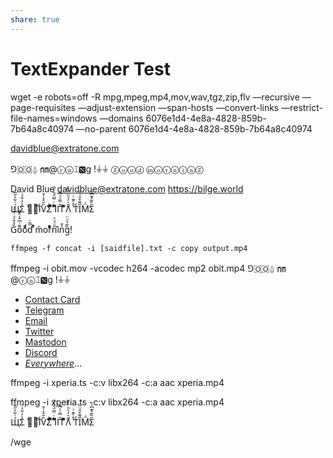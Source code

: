 ```yaml
---
share: true
---
```

# TextExpander Test

wget -e robots=off -R mpg,mpeg,mp4,mov,wav,tgz,zip,flv —recursive —page-requisites —adjust-extension —span-hosts —convert-links —restrict-file-names=windows —domains 6076e1d4-4e8a-4828-859b-7b64a8c40974 —no-parent 6076e1d4-4e8a-4828-859b-7b64a8c40974

davidblue@extratone.com

⅁🇴🇴⍙  ㎚@ⓡⓝ⌶🅽g !⏚⏚
ⓖⓞⓞⓓ ⓜⓞⓡⓝⓘⓝⓖ

David Blue
davidblue@extratone.com
https://bilge.world

Щ́̇͋ͯ̋̅Σ̾̒͋ͯͭ ̊ᄂ̋̈͐İͬV̏̆̊͛̍̌Σ̆ͣͣͭ͐ͫ̆̊ ͪͬ̿̈́̑ͤ̚IͫП̎̿͑ͦ͆̚ ͣͫ͌ͨ̈Λ̃͛̓ͦͪ͒̑̽ ͛̑ͤ͊ͭƬ̒I̅͌̊̑ͧͪM̈́̓Σ̋̏͂͐͊͆ͣ

G̏̽͋ͩͬ͊̈́o͌ͭ͆̂̍̈́̌oͩ͒ͩd̋̃͑ ͐ͣm̌orͬͥͤͣ̊n̋ͧͩ͐i͛̉n̔̎g̏͂̔ͦ̈!

`ffmpeg -f concat -i [saidfile].txt -c copy output.mp4`

ffmpeg -i obit.mov -vcodec h264 -acodec mp2 obit.mp4
⅁🇴🇴⍙  ㎚@ⓡⓝ⌶🅽g !⏚⏚
* [Contact Card](https://bit.ly/whoisdavidblue)
* [Telegram](https://t.me/extratone)
* [Email](mailto:davidblue@extratone.com) 
* [Twitter](https://twitter.com/NeoYokel)
* [Mastodon](https://mastodon.social/@DavidBlue)
* [Discord](https://discord.gg/0b9KQUKP858b0iZF)
* [*Everywhere*](https://raindrop.io/davidblue/social-directory-21059174)...


ffmpeg -i xperia.ts -c:v libx264 -c:a aac xperia.mp4


ffmpeg -i xperia.ts -c:v libx264 -c:a aac xperia.mp4

Щ́̇͋ͯ̋̅Σ̾̒͋ͯͭ ̊ᄂ̋̈͐İͬV̏̆̊͛̍̌Σ̆ͣͣͭ͐ͫ̆̊ ͪͬ̿̈́̑ͤ̚IͫП̎̿͑ͦ͆̚ ͣͫ͌ͨ̈Λ̃͛̓ͦͪ͒̑̽ ͛̑ͤ͊ͭƬ̒I̅͌̊̑ͧͪM̈́̓Σ̋̏͂͐͊͆ͣ

/wge